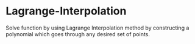 # Lagrange-Interpolation
Solve function by using Lagrange Interpolation method by constructing a polynomial which goes through any desired set of points.
